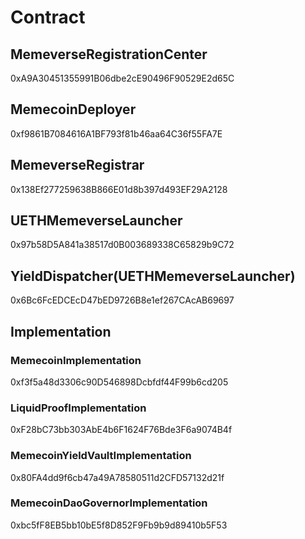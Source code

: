 # Contract

## MemeverseRegistrationCenter

0xA9A30451355991B06dbe2cE90496F90529E2d65C

## MemecoinDeployer

0xf9861B7084616A1BF793f81b46aa64C36f55FA7E

## MemeverseRegistrar

0x138Ef277259638B866E01d8b397d493EF29A2128

## UETHMemeverseLauncher

0x97b58D5A841a38517d0B003689338C65829b9C72

## YieldDispatcher(UETHMemeverseLauncher)

0x6Bc6FcEDCEcD47bED9726B8e1ef267CAcAB69697

## Implementation

### MemecoinImplementation

0xf3f5a48d3306c90D546898Dcbfdf44F99b6cd205

### LiquidProofImplementation

0xF28bC73bb303AbE4b6F1624F76Bde3F6a9074B4f

### MemecoinYieldVaultImplementation

0x80FA4dd9f6cb47a49A78580511d2CFD57132d21f

### MemecoinDaoGovernorImplementation

0xbc5fF8EB5bb10bE5f8D852F9Fb9b9d89410b5F53
